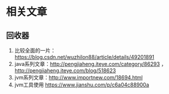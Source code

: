 # 相关文章

## 回收器
1. 比较全面的一片： https://blog.csdn.net/wuzhilon88/article/details/49201891
2. java系列文章：http://pengjiaheng.iteye.com/category/86293 ， http://pengjiaheng.iteye.com/blog/518623
3. jvm系列文章：http://www.importnew.com/18694.html
4. jvm工具使用 https://www.jianshu.com/p/c6a04c88900a

